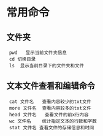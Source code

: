 # 常用命令
  ##  文件夹
     pwd   显示当前文件夹信息
     cd 切换目录
     ls  显示当前目录下的文件夹和文件
 ## 文本文件查看和编辑命令
     cat 文件名   查看内容较少的txt文件
     more 文件名  查看内容较多的txt文件
     head 文件名   查看文件的前x行内容
     wc 文件名    统计指定文本的行数和字数
     stat 文件名 查看文件的存储信息和时间
     